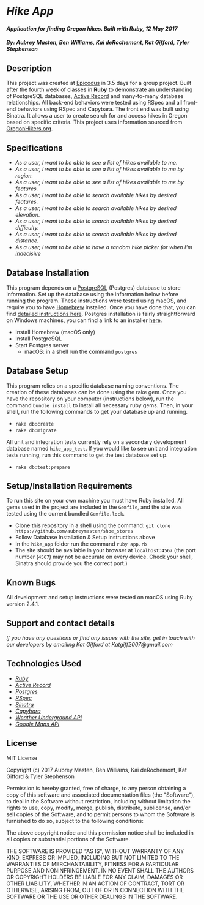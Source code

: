 # _Hike App_

#### _Application for finding Oregon hikes. Built with Ruby, 12 May 2017_

#### _By: **Aubrey Masten, Ben Williams, Kai deRochemont, Kat Gifford, Tyler Stephenson**_

## Description

This project was created at [Epicodus](https://www.epicodus.com/) in 3.5 days for a group project. Built after the fourth week of classes in **Ruby** to demonstrate an understanding of PostgreSQL databases, [Active Record](https://github.com/rails/rails/tree/master/activerecord) and many-to-many database relationships. All back-end behaviors were tested using RSpec and all front-end behaviors using RSpec and Capybara. The front end was built using Sinatra. It allows a user to create search for and access hikes in Oregon based on specific criteria. This project uses information sourced from [OregonHikers.org](http://www.oregonhikers.org/).

## Specifications

* _As a user, I want to be able to see a list of hikes available to me._
* _As a user, I want to be able to see a list of hikes available to me by region._
* _As a user, I want to be able to see a list of hikes available to me by features._
* _As a user, I want to be able to search available hikes by desired features._
* _As a user, I want to be able to search available hikes by desired elevation._
* _As a user, I want to be able to search available hikes by desired difficulty._
* _As a user, I want to be able to search available hikes by desired distance._
* _As a user, I want to be able to have a random hike picker for when I'm indecisive_

## Database Installation

This program depends on a [PostgreSQL](https://www.postgresql.org/) (Postgres) database to store information. Set up the database using the information below before running the program. These instructions were tested using macOS, and require you to have [Homebrew](https://brew.sh/) installed. Once you have done that, you can find [detailed instructions here](https://www.learnhowtoprogram.com/ruby/ruby-database-basics/installing-postgres-7fb0cff7-a0f5-4b61-a0db-8a928b9f67ef). Postgres installation is fairly straightforward on Windows machines, you can find a link to an installer [here](https://www.enterprisedb.com/downloads/postgres-postgresql-downloads#windows).

* Install Homebrew (macOS only)
* Install PostgreSQL
* Start Postgres server
  * macOS: in a shell run the command `postgres`

## Database Setup

This program relies on a specific database naming conventions. The creation of these databases can be done using the rake gem. Once you have the repository on your computer (instructions below), run the command `bundle install` to install all necessary ruby gems. Then, in your shell, run the following commands to get your database up and running.

  * `rake db:create`
  * `rake db:migrate`

All unit and integration tests currently rely on a secondary development database named `hike_app_test`. If you would like to see unit and integration tests running, run this command to get the test database set up.

 * `rake db:test:prepare`

<!-- ## Database Schema

<img src="http://i.imgur.com/jOT8dxK.png" /> -->

## Setup/Installation Requirements

To run this site on your own machine you must have Ruby installed. All gems used in the project are included in the `Gemfile`, and the site was tested using the current bundled `Gemfile.lock`.

* Clone this repository in a shell using the command:
`git clone https://github.com/aubreymasten/shoe_stores`
* Follow Database Installation & Setup instructions above
* In the `hike_app` folder run the command `ruby app.rb`
* The site should be available in your browser at `localhost:4567` (the port number (`4567`) may not be accurate on every device. Check your shell, Sinatra should provide you the correct port.)

## Known Bugs

All development and setup instructions were tested on macOS using Ruby version 2.4.1.

## Support and contact details

_If you have any questions or find any issues with the site, get in touch with our developers by emailing Kat Gifford at Katgiff2007@gmail.com_

## Technologies Used

* _[Ruby](https://www.ruby-lang.org/en/)_
* _[Active Record](https://github.com/rails/rails/tree/master/activerecord)_
* _[Postgres](https://www.postgresql.org/)_
* _[RSpec](http://rspec.info/)_
* _[Sinatra](http://www.sinatrarb.com/)_
* _[Capybara](https://teamcapybara.github.io/capybara/)_
* _[Weather Underground API](https://www.wunderground.com/)_
* _[Google Maps API](https://developers.google.com/maps/)_


## License

MIT License

Copyright (c) 2017 Aubrey Masten, Ben Williams, Kai deRochemont, Kat Gifford & Tyler Stephenson

Permission is hereby granted, free of charge, to any person obtaining a copy
of this software and associated documentation files (the "Software"), to deal
in the Software without restriction, including without limitation the rights
to use, copy, modify, merge, publish, distribute, sublicense, and/or sell
copies of the Software, and to permit persons to whom the Software is
furnished to do so, subject to the following conditions:

The above copyright notice and this permission notice shall be included in all
copies or substantial portions of the Software.

THE SOFTWARE IS PROVIDED "AS IS", WITHOUT WARRANTY OF ANY KIND, EXPRESS OR
IMPLIED, INCLUDING BUT NOT LIMITED TO THE WARRANTIES OF MERCHANTABILITY,
FITNESS FOR A PARTICULAR PURPOSE AND NONINFRINGEMENT. IN NO EVENT SHALL THE
AUTHORS OR COPYRIGHT HOLDERS BE LIABLE FOR ANY CLAIM, DAMAGES OR OTHER
LIABILITY, WHETHER IN AN ACTION OF CONTRACT, TORT OR OTHERWISE, ARISING FROM,
OUT OF OR IN CONNECTION WITH THE SOFTWARE OR THE USE OR OTHER DEALINGS IN THE
SOFTWARE.
